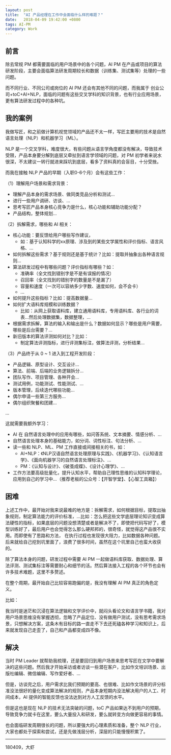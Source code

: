 ```yaml
---
layout: post
title:  "AI 产品经理在工作中会面临什么样的难题？"
date:   2018-04-09 19:42:00 +0800
tags: AI-PM
category: Work
---
```


## 前言

除去常规 PM 都需要面临的用户场景中的各个问题，AI PM 在产品或项目的算法研发阶段，主要会面临算法研发周期较长和数据（训练集、测试集等）处理的一些问题。

而不同行业、不同公司或岗位的 AI PM 还会有其他不同的问题，而我属于 创业公司+toC+AI+NLP，面临的问题有这些交叉学科的知识背景，也有行业应用场景，更有算法研发过程中的各种坑。

## 我的案例


我做写匠，和之前做计算机视觉领域的产品还不太一样，写匠主要用的技术是自然语言处理（NLP）和机器学习（ML）。

NLP 是一个交叉学科，难度很大，有些问题从语言学角度都没有解决，导致技术受限，产品本身要分解到底层又牵扯到语言学领域的问题，对 PM 初学者来说水很深，不太建议一转行就进来踩坑到底层，看多了资料真的会盲目，十分受挫。


而我在接触 NLP 产品的早期（入职0-6个月）会有这些工作：

（1）理解用户场景和需求背景：

- 理解产品本身的需求场景、做同类竞品分析和测试...
- 进行一些用户调研、访谈、...
- 思考写匠产品本身核心竞争力是什么，核心功能和辅助功能分配？
- 产品结构，整体规划...


（2）拆解需求，哪些和 AI 相关：

- 核心功能：要反馈给用户哪些写作建议，
	- 如：基于认知科学的xx原理、涉及到的某些文学属性和评价指标、语言风格、...
- 如何拆解这些需求？基于规则还是基于统计？比如：提取并抽象出各种语言规则...
- 算法研发过程中有哪些问题？评价指标有哪些？如：
	- 准确率（全文找到错别字是不是有误报的情况）
	- 召回率（全文找到的错别字的数量是不是漏了）
	- 容量和速度（一次可以容纳多少字数、速度如何，会不会卡）
	- ...
- 如何提升这些指标？比如：提高数据量...
- 如何扩大语料库规模和训练数据？
	- 比如：从网上获取语料库，建立通用语料库，专用语料库、各行业的词表...然后处理数据集，数据整理，...
- 根据需求拆解，算法的输入和输出是什么？数据如何显示？哪些是用户需要，哪些是后台需要？...
- 新旧版本的算法评测如何对比？比如：
	- 制定算法评测指标，进行评测集标注，做算法评测，分析结果...

（3）产品终于从 0 ~ 1 进入到工程开发阶段：


- 产品逻辑、原型设计、交互设计...
- 算法、前端、后端的业务逻辑拆分...
- 团队写作、项目管理、各种开会...
- 测试用例，功能测试、性能测试、...
- 版本管理，后续迭代哪些功能...
- 偶尔申请一些第三方服务...
- 偶尔组织聚餐和团建...

...


这就需要我额外学习：

- AI 在 自然语言处理中的应用有哪些，如问答系统、文本摘要、情感分析、...
- 自然语言处理本身的基础能力，如分词、词性标注、句法分析、...
- 读一些和 NLP、ML、PM 工作直接或间接相关的书，如：
	- AI+NLP：《NLP汉语自然语言处理原理与实践》、《机器学习》、《认知语言学》、《面向机器学习的自然语言处理标注》、...
	- PM：《认知与设计》、《破茧成蝶》、《设计心理学》、...
- 工作方法要高级批量化，提升认知水平，帮助自己理性思维的认知科学理论，应用到自己的学习中...（推荐老板的公众号：【开智学堂】、【心智工具箱】）

## 困难

上述工作中，最开始对我来说最难的地方是：拆解需求，如何根据目标，提取出抽象规则，制定算法能力的评价标准，...比如：怎么把这些文学底层理论知识变成算法硬性的指标，如果底层的问题没想清楚或者是解决不了，即使把代码写好了，模型训练好了，最后用户也会觉得怎么那么硬邦邦的，很奇怪，就觉得这产品很不实用。而即使有了思路和方法， 在执行过程也发现很大阻力，比如数据各种问题。后来就给自己挖到坑里面了，浪费了很多时间，虽然在这个坑里自己也蛮大收获的。

除了算法本身的问题，研发过程中需要 AI PM 一起做语料库获取、数据处理、算法评测、测试集标注等需要耐心和细节的活。然后算法接入工程的各个环节也会有许多技术难题，这里不多赘述。

在整个周期，最开始自己比较容易跑偏的是，我没有理解 AI PM 真正的角色定义。

比如：

我当时是迷茫和沉浸在算法逻辑和文学评价中，就闷头看论文和语言学书籍，我对用户场景思维没有掌握透彻，忽略了产品定位、没有做用户测试，没有思考需求场景，只想解决方案，这条木有目标的路一直走不下去还死磕各种学习和知识上，后来就发现自己走歪了，自己和产品都变成四不像。

## 解决

当时 PM Leader 就帮助我梳理，还是要回归到用户场景来思考写匠在文学中要解决的这些问题。然后我才开始采访或者访谈一些潜在客户，比如作文培训场景、出版社编辑、微信编辑、写作爱好者、...


但是，访谈完之后，用户需求比我们预期的要高、也很难、比如作文场景的评分标准没法很好的量化变成算法解决的规则，产品本身短期内没法解决用户的人工、时间成本，AI 提供的智能反馈也没法达到对方人工反馈的水平。

但是这也是现在 NLP 的技术无法突破的问题，toC 产品如果达不到用户的预期，导致竞争力就卡在这里，要么大量投入和研发，要么就转变方向做更容易的事情。

也会面临研发周期很长的问题，所以要强大的心理素质和准备，整个 NLP 行业，大家也都处于探索和尝试，还是先做浅层分析，深层的只能慢慢积累了。

---

180409，大虾